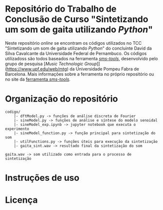 Repositório do Trabalho de Conclusão de Curso "Sintetizando um som de gaita utilizando _Python_"
=====

Neste repositório _online_ se encontram os códigos utilizados no TCC "Sintetizando um som de gaita utilizando _Python_" do concluinte David da Silva Cavalcante da Universidade Federal de Pernambuco. Os códigos utilizadoss são todos baseados na ferramenta [_sms-tools_](https://github.com/MTG/sms-tools), desenvolvido pelo grupo de pesquisa [_Music Technologic Group_]](https://www.upf.edu/web/mtg) da Universidade Pompeu Fabra de Barcelona. Mais informações sobre a ferramenta no próprio repositório ou no site da [ferramenta _sms-tools_](https://www.upf.edu/web/mtg/sms-tools).

# Organização do repositório

```
codigo/
    |- dftModel.py -> funções de análise discreta de Fourier
    |- sineModel.py -> funções de análise e síntese do modelo senoidal
    |- sineModel_exp.ipynb -> jupyter notebook que executa o experimento
    |- sineModel_function.py -> função principal para sintetização do som
    |- utilFunctions.py -> funções úteis para execução da sintetização
    |- gaita_sint.wav -> resultado final da sintetização do som

gaita.wav -> som utilizado como entrada para o processo de sintetização
```

# Instruções de uso



# Licença
